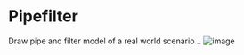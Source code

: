 # Pipefilter
Draw pipe and filter model of a real world scenario ..
![image](https://github.com/ahraralisoomro/Pipefilter/assets/126157134/daaea527-5b99-490d-85d7-648ebad885b4)

